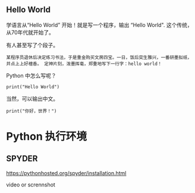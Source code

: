 ## Hello World

学语言从“Hello World” 开始！就是写一个程序，输出 “Hello World". 这个传统，从70年代就开始了。

有人甚至写了个段子。

    某程序员退休后决定练习书法，于是重金购买文房四宝。一日，饭后突生雅兴，一番研墨拟纸，
    并点上上好檀香。 定神片刻，泼墨挥毫，郑重地写下一行字：hello world！

Python 中怎么写呢？

```{python}
print("Hello World")
```

当然，可以输出中文。

```{python}
print("你好，世界！")
```
# Python 执行环境

## SPYDER

https://pythonhosted.org/spyder/installation.html 

video or scrennshot



